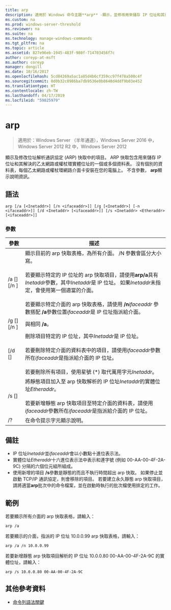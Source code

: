 ```yaml
---
title: arp
description: 適用於 Windows 命令主題**arp** -顯示，並修改用來儲存 IP 位址和其已解析的實體位址的位址解析通訊協定 (arp) 快取中的項目。
ms.custom: na
ms.prod: windows-server-threshold
ms.reviewer: na
ms.suite: na
ms.technology: manage-windows-commands
ms.tgt_pltfrm: na
ms.topic: article
ms.assetid: 827e96eb-1945-483f-980f-714703456f7c
author: coreyp-at-msft
ms.author: coreyp
manager: dongill
ms.date: 10/16/2017
ms.openlocfilehash: 5cd84269a5ac1a85d4b6cf359cc97f478a500c4f
ms.sourcegitcommit: 0d0b32c8986ba7db9536e0b8648d4ddf9b03e452
ms.translationtype: HT
ms.contentlocale: zh-TW
ms.lasthandoff: 04/17/2019
ms.locfileid: "59825979"
---
```

# <a name="arp"></a>arp

>適用於：Windows Server （半年通道），Windows Server 2016 中，Windows Server 2012 R2 中，Windows Server 2012

顯示及修改位址解析通訊協定 (ARP) 快取中的項目。 ARP 快取包含用來儲存 IP 位址和其解決的乙太網路或權杖環實體位址的一個或多個資料表。 沒有個別的資料表，每個乙太網路或權杖環網路介面卡安裝在您的電腦上。 不含參數， **arp**顯示說明資訊。
## <a name="syntax"></a>語法
```
arp [/a [<Inetaddr>] [/n <ifaceaddr>]] [/g [<Inetaddr>] [-n <ifaceaddr>]] [/d <Inetaddr> [<ifaceaddr>]] [/s <Inetaddr> <Etheraddr> [<ifaceaddr>]]
```
### <a name="parameters"></a>參數
|參數|描述|
|-------|--------|
|/a [<Inetaddr>] [/n <ifaceaddr>]|顯示目前的 arp 快取表格，為所有介面。 /N 參數會區分大小寫。<br /><br />若要顯示特定的 IP 位址的 arp 快取項目，請使用**arp/a**具有*Inetaddr*參數，其中*Inetaddr*是 IP 位址。 如果*Inetaddr*未指定，會使用第一個適當的介面。<br /><br />若要顯示特定介面的 arp 快取表格，請使用 **/n***ifaceaddr* 參數搭配 **/a**參數位置*ifaceaddr*是 IP 位址指派給介面。|
|/g [<Inetaddr>] [/n <ifaceaddr>]|與相同 **/a**。|
|[/d <Inetaddr> [<ifaceaddr>]|刪除項目特定的 IP 位址，其中*Inetaddr*是 IP 位址。<br /><br />若要刪除特定介面的資料表中的項目，請使用*ifaceaddr*參數所在*ifaceaddr*是指派給介面的 IP 位址。<br /><br />若要刪除所有項目，使用星號 (\*) 取代萬用字元*Inetaddr*。|
|/s <Inetaddr> <Etheraddr> [<ifaceaddr>]|將靜態項目加入至 arp 快取解析的 IP 位址*Inetaddr*的實體位址*Etheraddr*。<br /><br />若要新增靜態 arp 快取項目至特定介面的資料表，請使用*ifaceaddr*參數所在*ifaceaddr*是指派給介面的 IP 位址。|
|/?|在命令提示字元顯示說明。|
## <a name="remarks"></a>備註
-   IP 位址*Inetaddr*並*ifaceaddr*會以小數點十進位表示法。
-   實體位址*Etheraddr*十六進位表示法中表示和連字號 (例如 00-AA-00-4F-2A-9C) 分隔的六個位元組所組成。
-   使用新增的項目 **/s**參數是靜態的而且不執行時間超出 arp 快取。 如果停止並啟動 TCP/IP 通訊協定，則會移除的項目。 若要建立永久靜態 arp 快取項目，請將適當**arp**批次中的命令檔案，並在啟動時執行的批次檔使用排定的工作。
## <a name="BKMK_Examples"></a>範例
若要顯示所有介面的 arp 快取表格，請輸入：
```
arp /a
```
若要顯示的介面，指派的 IP 位址 10.0.0.99 arp 快取表格，請輸入：
```
arp /a /n 10.0.0.99
```
若要新增靜態 arp 快取項目解析的 IP 位址 10.0.0.80 00-AA-00-4F-2A-9C 的實體位址，請輸入：
```
arp /s 10.0.0.80 00-AA-00-4F-2A-9C 
```
## <a name="additional-references"></a>其他參考資料
-   [命令列語法關鍵](command-line-syntax-key.md)
